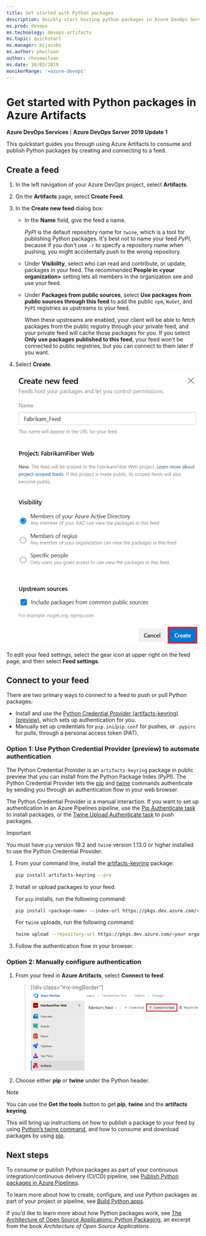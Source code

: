 ```yaml
---
title: Get started with Python packages
description: Quickly start hosting python packages in Azure DevOps Services
ms.prod: devops
ms.technology: devops-artifacts
ms.topic: quickstart
ms.manager: mijacobs
ms.author: phwilson
author: chasewilson
ms.date: 10/03/2019
monikerRange: '=azure-devops'
---
```


# Get started with Python packages in Azure Artifacts

**Azure DevOps Services** | **Azure DevOps Server 2019 Update 1**

This quickstart guides you through using Azure Artifacts to consume and publish Python packages by creating and connecting to a feed.

## Create a feed

1. In the left navigation of your Azure DevOps project, select **Artifacts**. 

2. On the **Artifacts** page, select **Create Feed**.

3. In the **Create new feed** dialog box:

   - In the **Name** field, give the feed a name. 
     
     *PyPI* is the default repository name for `twine`, which is a tool for publishing Python packages. It's best not to name your feed *PyPI*, because if you don't use `-r` to specify a repository name when pushing, you might accidentally push to the wrong repository. 
     
   - Under **Visibility**, select who can read and contribute, or update, packages in your feed. The recommended **People in \<your organization>** setting lets all members in the organization see and use your feed. 
   
   - Under **Packages from public sources**, select **Use packages from public sources through this feed** to add the public `npm`, `NuGet`, and `PyPI` registries as upstreams to your feed. 
     
     When these upstreams are enabled, your client will be able to fetch packages from the public registry through your private feed, and your private feed will cache those packages for you. If you select **Only use packages published to this feed**, your feed won't be connected to public registries, but you can connect to them later if you want.
   
4. Select **Create**.

   ![New feed dialog box](../_shared/_img/new-feed-dialog.png)

To edit your feed settings, select the gear icon at upper right on the feed page, and then select **Feed settings**. 

## Connect to your feed

There are two primary ways to connect to a feed to push or pull Python packages:

- Install and use the [Python Credential Provider (artifacts-keyring) (preview)](https://github.com/microsoft/artifacts-keyring), which sets up authentication for you.
- Manually set up credentials for `pip.ini`/`pip.conf` for pushes, or `.pypirc` for pulls, through a personal access token (PAT).

### Option 1: Use Python Credential Provider (preview) to automate authentication

The Python Credential Provider is an `artifacts-keyring` package in public preview that you can install from the Python Package Index (PyPI). The Python Credential Provider lets the [pip](https://pypi.org/project/pip/) and [twine](https://pypi.org/project/twine/) commands authenticate by sending you through an authentication flow in your web browser. 

The Python Credential Provider is a manual interaction. If you want to set up authentication in an Azure Pipelines pipeline, use the [Pip Authenticate task](../../pipelines/tasks/package/pip-authenticate.md) to install packages, or the [Twine Upload Authenticate task](../../pipelines/tasks/package/twine-authenticate.md) to push packages.

> [!IMPORTANT]
> You must have `pip` version 19.2 and `twine` version 1.13.0 or higher installed to use the Python Credential Provider.

1. From your command line, install the [artifacts-keyring](https://github.com/microsoft/artifacts-keyring) package:
   
   ```bash
   pip install artifacts-keyring --pre
   ```
   
2. Install or upload packages to your feed. 
   
   For `pip` installs, run the following command:
   
   ```bash
   pip install <package-name> --index-url https://pkgs.dev.azure.com/<your organization name>/_packaging/<your feed name>/pypi/simple
   ```
   
   For `twine` uploads, run the following command:
   
   ```bash
   twine upload --repository-url https://pkgs.dev.azure.com/<your organization name>/_packaging/<your feed name>/pypi/upload <package wheel or other dist format>
   ```
   
3. Follow the authentication flow in your browser.

### Option 2: Manually configure authentication

1. From your feed in **Azure Artifacts**, select **Connect to feed**.

   > [!div class="mx-imgBorder"] 
   >![Connect to feed button on the upper right of the page](../_shared/_img/connect-to-feed-azure-devops-newnav.png)
   > 

2. Choose either **pip** or **twine** under the Python header. 

> [!NOTE]
> You can use the **Get the tools** button to get **pip**, **twine** and the **artifacts keyring**.

This will bring up instructions on how to publish a package to your feed by using [Python’s twine command](https://pypi.org/project/twine/), and how to consume and download packages by using [pip](https://pypi.org/project/pip/).

## Next steps

To consume or publish Python packages as part of your continuous integration/continuous delivery (CI/CD) pipeline, see [Publish Python packages in Azure Pipelines](../../pipelines/targets/pypi.md).

To learn more about how to create, configure, and use Python packages as part of your project or pipeline, see [Build Python apps](../../pipelines/ecosystems/python.md).

If you’d like to learn more about how Python packages work, see [The Architecture of Open Source Applications: Python Packaging](https://www.aosabook.org/en/packaging.html), an excerpt from the book *Architecture of Open Source Applications*.
